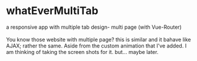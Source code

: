 # whatEverMultiTab
a responsive app with multiple tab design- multi page (with Vue-Router)
<br><br>
You know those website with multiple page? this is similar and it bahave like AJAX; rather the same. Aside from the custom animation that I've added. I am thinking of taking the screen shots for it. but... maybe later.
<br><br>

